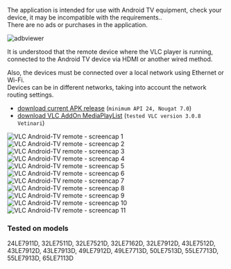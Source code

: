 
The application is intended for use with Android TV equipment, check your device, it may be incompatible with the requirements..  
There are no ads or purchases in the application.  

![adbviewer](img/banner600x600b.png)

It is understood that the remote device where the VLC player is running, connected to the Android TV device via HDMI or another wired method.  

Also, the devices must be connected over a local network using Ethernet or Wi-Fi.  
Devices can be in different networks, taking into account the network routing settings.  

- [download current APK release](https://github.com/CloneTV/VLC-TV-Remote/releases/download/1.0/avlctv-remote-release.apk) (`minimum API 24, Nougat 7.0`)
- [download VLC AddOn MediaPlayList](https://github.com/CloneTV/VLC-TV-Remote/releases/download/1.0/VLCAddOnMediaPlayList.exe) (`tested VLC version 3.0.8 Vetinari`)

![VLC Android-TV remote - screencap 1](img/avlctv-remote-5700680.png)
![VLC Android-TV remote - screencap 2](img/avlctv-remote-5700706.png)
![VLC Android-TV remote - screencap 3](img/avlctv-remote-5700736.png)
![VLC Android-TV remote - screencap 4](img/avlctv-remote-5700745.png)
![VLC Android-TV remote - screencap 5](img/avlctv-remote-5700785.png)
![VLC Android-TV remote - screencap 6](img/avlctv-remote-5700808.png)
![VLC Android-TV remote - screencap 7](img/avlctv-remote-5700821.png)
![VLC Android-TV remote - screencap 8](img/avlctv-remote-5700834.png)
![VLC Android-TV remote - screencap 9](img/avlctv-remote-5700842.png)
![VLC Android-TV remote - screencap 10](img/avlctv-remote-5700896.png)
![VLC Android-TV remote - screencap 11](img/avlctv-remote-1586560182.png)

### Tested on models

24LE7911D, 32LE7511D, 32LE7521D, 32LE7162D, 32LE7912D, 43LE7512D, 43LE7912D, 43LE7913D, 49LE7912D, 49LE7713D, 50LE7513D, 55LE7713D, 55LE7913D, 65LE7113D  
